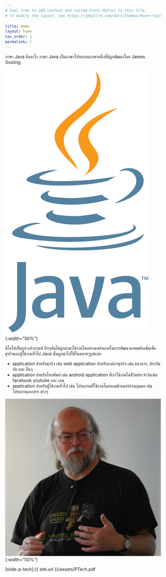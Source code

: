 ```yaml
---
# Feel free to add content and custom Front Matter to this file.
# To modify the layout, see https://jekyllrb.com/docs/themes/#overriding-theme-defaults

title: Home
layout: home
nav_order: 1
permalink: /
---
```


ภาษา Java คืออะไร ภาษา Java เป็นภาษาโปรแกรมภาษาหนึ่งที่มีถูกพัฒนาโดย James Gosling

![James Gosling](assets/img/Java_programming_language_logo.svg){:width="50%"}

มีโลโก้เป็นรูป แก้วกาแฟ ปัจจุบันได้ถูกนำมาใช้งานในอย่างแพร่หลายในการพัฒนาแอพพลิเคชั่นเพื่อธุรกิจและผู้ใช้งานทั่วไป
Java นั้นถูกนำไปใช้ในหลายๆรูปแบบ

- application สำหรับธุรกิจ เช่น web application สำหรับองค์กรธุรกิจ เช่น ธนาคาร, ประกันภัย และ อื่นๆ
- application สำหรับโทรศัพท์ เช่น android application ที่เราใช้งานในชีวิตประจำวันเช่น facebook youtube และ เกม
- application สำหรับผู้ใช้งานทั่วไป เช่น โปรแกรมที่ใช้งานโดยคอมพิวเตอร์ส่วนบุคคล เช่น โปรแกรมเอกสาร ต่างๆ

![Java logo](assets/img/James_Gosling_2008.jpeg){:width="50%"}


[slide-p-tech]:{{ site.url }}/assets/PTech.pdf